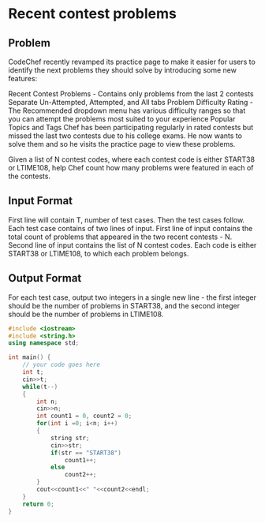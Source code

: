 # Recent contest problems
## Problem
CodeChef recently revamped its practice page to make it easier for users to identify the next problems they should solve by introducing some new features:

Recent Contest Problems - Contains only problems from the last 2 contests
Separate Un-Attempted, Attempted, and All tabs
Problem Difficulty Rating - The Recommended dropdown menu has various difficulty ranges so that you can attempt the problems most suited to your experience
Popular Topics and Tags
Chef has been participating regularly in rated contests but missed the last two contests due to his college exams. He now wants to solve them and so he visits the practice page to view these problems.

Given a list of N contest codes, where each contest code is either START38 or LTIME108, help Chef count how many problems were featured in each of the contests.

## Input Format
First line will contain T, number of test cases. Then the test cases follow.
Each test case contains of two lines of input.
First line of input contains the total count of problems that appeared in the two recent contests - N.
Second line of input contains the list of N contest codes. Each code is either START38 or LTIME108, to which each problem belongs.
## Output Format
For each test case, output two integers in a single new line - the first integer should be the number of problems in START38, and the second integer should be the number of problems in LTIME108.

```cpp
#include <iostream>
#include <string.h>
using namespace std;

int main() {
	// your code goes here
	int t;
	cin>>t;
	while(t--)
	{
	    int n;
	    cin>>n;
	    int count1 = 0, count2 = 0;
	    for(int i =0; i<n; i++)
	    {
	        string str;
	        cin>>str;
	        if(str == "START38")
	            count1++;
	        else
	            count2++;
	    }
	    cout<<count1<<" "<<count2<<endl;
	}
	return 0;
}
```